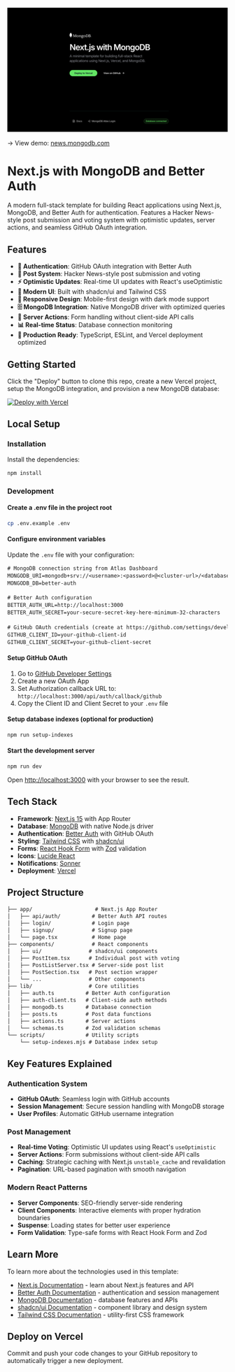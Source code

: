 ![Next.js with MongoDB and Better Auth](./public/og.png)

-> View demo: [news.mongodb.com](https://news.mongodb.com/?utm_campaign=devrel&utm_source=third-party-content&utm_medium=cta&utm_content=template-nextjs-news-mongodb&utm_term=jesse.hall)

# Next.js with MongoDB and Better Auth

A modern full-stack template for building React applications using Next.js, MongoDB, and Better Auth for authentication. Features a Hacker News-style post submission and voting system with optimistic updates, server actions, and seamless GitHub OAuth integration.

## Features

- **🔐 Authentication**: GitHub OAuth integration with Better Auth
- **📝 Post System**: Hacker News-style post submission and voting
- **⚡ Optimistic Updates**: Real-time UI updates with React's useOptimistic
- **🎨 Modern UI**: Built with shadcn/ui and Tailwind CSS
- **📱 Responsive Design**: Mobile-first design with dark mode support
- **🗄️ MongoDB Integration**: Native MongoDB driver with optimized queries
- **🔄 Server Actions**: Form handling without client-side API calls
- **📊 Real-time Status**: Database connection monitoring
- **🚀 Production Ready**: TypeScript, ESLint, and Vercel deployment optimized

## Getting Started

Click the "Deploy" button to clone this repo, create a new Vercel project, setup the MongoDB integration, and provision a new MongoDB database:

[![Deploy with Vercel](https://vercel.com/button)](https://vercel.com/new/clone?repository-url=https%3A%2F%2Fgithub.com%2Fmongodb-developer%2Fnextjs-news-template-mongodb&project-name=mongodb-news-nextjs&repository-name=mongodb-news-nextjs&demo-title=MongoDB%20%26%20Next.js%20Auth%20Starter%20Template&demo-description=A%20minimal%20template%20for%20building%20full-stack%20React%20applications%20using%20Next.js%2C%20Vercel%2C%2C%20Better%20Auth%20and%20MongoDB.&demo-url=https%3A%2F%2Fnews.mongodb.com&demo-image=https%3A%2F%2Fnews.mongodb.com%2Fog.png&products=%5B%7B%22type%22%3A%22integration%22%2C%22integrationSlug%22%3A%22mongodbatlas%22%2C%22productSlug%22%3A%22atlas%22%2C%22protocol%22%3A%22storage%22%7D%5D) 

## Local Setup

### Installation

Install the dependencies:

```bash
npm install
```

### Development

#### Create a .env file in the project root

```bash
cp .env.example .env
```

#### Configure environment variables

Update the `.env` file with your configuration:

```txt
# MongoDB connection string from Atlas Dashboard
MONGODB_URI=mongodb+srv://<username>:<password>@<cluster-url>/<database>?retryWrites=true&w=majority
MONGODB_DB=better-auth

# Better Auth configuration
BETTER_AUTH_URL=http://localhost:3000
BETTER_AUTH_SECRET=your-secure-secret-key-here-minimum-32-characters

# GitHub OAuth credentials (create at https://github.com/settings/developers)
GITHUB_CLIENT_ID=your-github-client-id
GITHUB_CLIENT_SECRET=your-github-client-secret
```

#### Setup GitHub OAuth

1. Go to [GitHub Developer Settings](https://github.com/settings/developers)
2. Create a new OAuth App
3. Set Authorization callback URL to: `http://localhost:3000/api/auth/callback/github`
4. Copy the Client ID and Client Secret to your `.env` file

#### Setup database indexes (optional for production)

```bash
npm run setup-indexes
```

#### Start the development server

```bash
npm run dev
```

Open [http://localhost:3000](http://localhost:3000) with your browser to see the result.

## Tech Stack

- **Framework**: [Next.js 15](https://nextjs.org) with App Router
- **Database**: [MongoDB](https://www.mongodb.com?utm_campaign=devrel&utm_source=third-party-content&utm_medium=cta&utm_content=template-nextjs-news-mongodb&utm_term=jesse.hall) with native Node.js driver
- **Authentication**: [Better Auth](https://better-auth.com) with GitHub OAuth
- **Styling**: [Tailwind CSS](https://tailwindcss.com) with [shadcn/ui](https://ui.shadcn.com)
- **Forms**: [React Hook Form](https://react-hook-form.com) with [Zod](https://zod.dev) validation
- **Icons**: [Lucide React](https://lucide.dev)
- **Notifications**: [Sonner](https://sonner.emilkowal.ski)
- **Deployment**: [Vercel](https://vercel.com)

## Project Structure

```
├── app/                    # Next.js App Router
│   ├── api/auth/          # Better Auth API routes
│   ├── login/             # Login page
│   ├── signup/            # Signup page
│   └── page.tsx           # Home page
├── components/            # React components
│   ├── ui/               # shadcn/ui components
│   ├── PostItem.tsx      # Individual post with voting
│   ├── PostListServer.tsx # Server-side post list
│   ├── PostSection.tsx   # Post section wrapper
│   └── ...               # Other components
├── lib/                  # Core utilities
│   ├── auth.ts          # Better Auth configuration
│   ├── auth-client.ts   # Client-side auth methods
│   ├── mongodb.ts       # Database connection
│   ├── posts.ts         # Post data functions
│   ├── actions.ts       # Server actions
│   └── schemas.ts       # Zod validation schemas
└── scripts/             # Utility scripts
    └── setup-indexes.mjs # Database index setup
```

## Key Features Explained

### Authentication System
- **GitHub OAuth**: Seamless login with GitHub accounts
- **Session Management**: Secure session handling with MongoDB storage
- **User Profiles**: Automatic GitHub username integration

### Post Management
- **Real-time Voting**: Optimistic UI updates using React's `useOptimistic`
- **Server Actions**: Form submissions without client-side API calls
- **Caching**: Strategic caching with Next.js `unstable_cache` and revalidation
- **Pagination**: URL-based pagination with smooth navigation

### Modern React Patterns
- **Server Components**: SEO-friendly server-side rendering
- **Client Components**: Interactive elements with proper hydration boundaries
- **Suspense**: Loading states for better user experience
- **Form Validation**: Type-safe forms with React Hook Form and Zod

## Learn More

To learn more about the technologies used in this template:

- [Next.js Documentation](https://nextjs.org/docs) - learn about Next.js features and API
- [Better Auth Documentation](https://better-auth.com/docs) - authentication and session management
- [MongoDB Documentation](https://www.mongodb.com/docs/?utm_campaign=devrel&utm_source=third-party-content&utm_medium=cta&utm_content=template-nextjs-news-mongodb&utm_term=jesse.hall) - database features and APIs
- [shadcn/ui Documentation](https://ui.shadcn.com) - component library and design system
- [Tailwind CSS Documentation](https://tailwindcss.com/docs) - utility-first CSS framework

## Deploy on Vercel

Commit and push your code changes to your GitHub repository to automatically trigger a new deployment.

